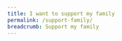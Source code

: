 ```yaml
---
title: I want to support my family
permalink: /support-family/
breadcrumb: Support my family
---
```

